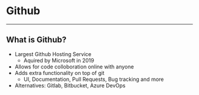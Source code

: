 # Github

---

## What is Github?

- Largest Github Hosting Service
  - Aquired by Microsoft in 2019
- Allows for code colloboration online with anyone
- Adds extra functionality on top of git
  - UI, Documentation, Pull Requests, Bug tracking and more
- Alternatives: Gitlab, Bitbucket, Azure DevOps